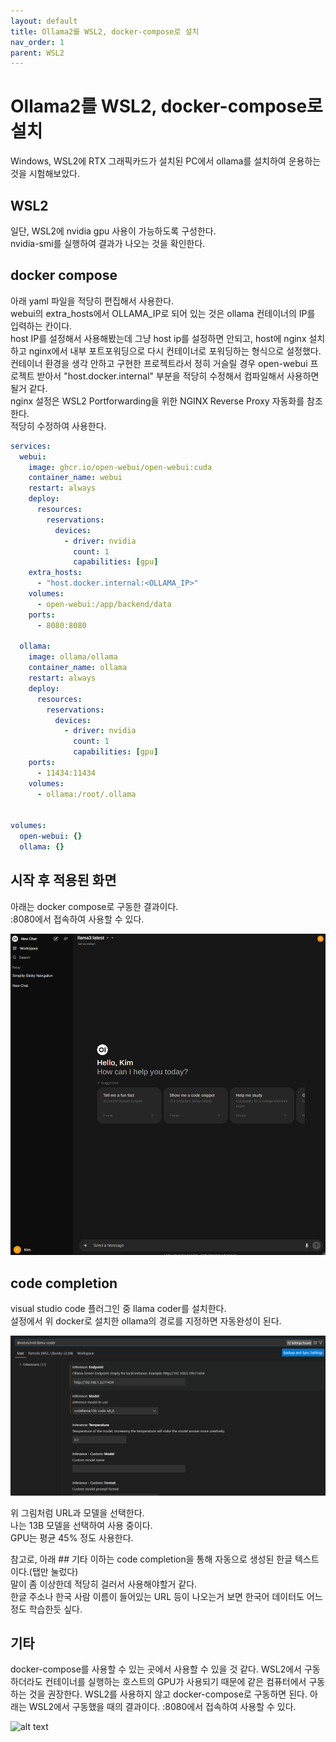 ```yaml
---
layout: default
title: Ollama2를 WSL2, docker-compose로 설치
nav_order: 1
parent: WSL2
---
```

                

# Ollama2를 WSL2, docker-compose로 설치
Windows, WSL2에 RTX 그래픽카드가 설치된 PC에서 ollama를 설치하여 운용하는 것을 시험해보았다.

## WSL2
일단, WSL2에 nvidia gpu 사용이 가능하도록 구성한다.  
nvidia-smi를 실행하여 결과가 나오는 것을 확인한다.  

## docker compose
아래 yaml 파일을 적당히 편집해서 사용한다.  
webui의 extra_hosts에서 OLLAMA_IP로 되어 있는 것은 ollama 컨테이너의 IP를 입력하는 칸이다.  
host IP를 설정해서 사용해봤는데 그냥 host ip를 설정하면 안되고, 
host에 nginx 설치하고 nginx에서 내부 포트포워딩으로 다시 컨테이너로 포워딩하는 형식으로 설정했다.  
컨테이너 환경을 생각 안하고 구현한 프로젝트라서 정히 거슬릴 경우 open-webui 프로젝트 받아서 "host.docker.internal" 부분을 적당히 수정해서 컴파일해서 사용하면 될거 같다.  
nginx 설정은 WSL2 Portforwarding을 위한 NGINX Reverse Proxy 자동화를 참조한다.  
적당히 수정하여 사용한다.

```yaml
services:
  webui:
    image: ghcr.io/open-webui/open-webui:cuda
    container_name: webui
    restart: always
    deploy:
      resources:
        reservations:
          devices:
            - driver: nvidia
              count: 1
              capabilities: [gpu]
    extra_hosts:
      - "host.docker.internal:<OLLAMA_IP>"
    volumes:
      - open-webui:/app/backend/data
    ports:
      - 8080:8080

  ollama:
    image: ollama/ollama
    container_name: ollama
    restart: always
    deploy:
      resources:
        reservations:
          devices:
            - driver: nvidia
              count: 1
              capabilities: [gpu]
    ports:
      - 11434:11434
    volumes:
      - ollama:/root/.ollama


volumes:
  open-webui: {}
  ollama: {}
```

## 시작 후 적용된 화면
아래는 docker compose로 구동한 결과이다.  
<IP>:8080에서 접속하여 사용할 수 있다.  

![alt text](image.png)

## code completion
visual studio code 플러그인 중 llama coder를 설치한다.  
설정에서 위 docker로 설치한 ollama의 경로를 지정하면 자동완성이 된다.  

![alt text](image-1.png)

위 그림처럼 URL과 모델을 선택한다.  
나는 13B 모델을 선택하여 사용 중이다.  
GPU는 평균 45% 정도 사용한다.  

참고로, 아래 ## 기타 이하는 code completion을 통해 자동으로 생성된 한글 텍스트이다.(탭만 눌렀다)  
말이 좀 이상한데 적당히 걸러서 사용해야할거 같다.  
한글 주소나 한국 사람 이름이 들어있는 URL 등이 나오는거 보면 한국어 데이터도 어느 정도 학습한듯 싶다.  


## 기타
docker-compose를 사용할 수 있는 곳에서 사용할 수 있을 것 같다.
WSL2에서 구동하더라도 컨테이너를 실행하는 호스트의 GPU가 사용되기 때문에 같은 컴퓨터에서 구동하는 것을 권장한다.
WSL2를 사용하지 않고 docker-compose로 구동하면 된다.
아래는 WSL2에서 구동했을 때의 결과이다.
<IP>:8080에서 접속하여 사용할 수 있다.

![alt text](image2.png)
